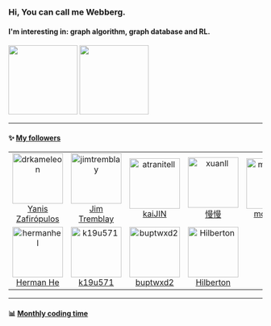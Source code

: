 ### Hi, You can call me Webberg.  
#### I'm interesting in: graph algorithm, graph database and RL.  
#### 

<!--
**webbery/webbery** is a ✨ _special_ ✨ repository because its `README.md` (this file) appears on your GitHub profile.

Here are some ideas to get you started:
-->
<!-- - 🔭 I’m currently working on ... -->
<!-- - 🌱 I’m currently learning ... -->
<!-- - 👯 I’m looking to collaborate on ... -->
<!-- - 🤔 I’m looking for help with ... 
- 💬 Ask me about ...
- 📫 How to reach me: ...
- 😄 Pronouns: ...  -->
<!-- - ⚡ C++/js/python   -->

<div>
  <img align="" height="137px" style="display:inline" src="https://github-readme-stats.vercel.app/api?username=webbery&hide_title=true&hide_border=true&show_icons=true&include_all_commits=true&line_height=21&theme=gruvbox_light&locale=cn" />
<img height="137px" style="display:inline" src="https://github-readme-stats.vercel.app/api/top-langs/?username=webbery&hide_title=true&hide_border=true&layout=compact&theme=gruvbox_light&locale=cn"/>
<!--img align='left' src="https://github-profile-summary-cards.vercel.app/api/cards/profile-details?username=webbery&theme=nord_dark"/-->
</div>

----  

#### :sparkles: [My followers](./getTopFollowers.py)  

<!--START_SECTION:top-followers-->
<table>
  <tr>
    <td align="center">
      <a href="https://github.com/drkameleon">
        <img src="https://avatars2.githubusercontent.com/u/1265028" width="100px;" alt="drkameleon"/>
      </a>
      <br />
      <a href="https://github.com/drkameleon">Yanis Zafirópulos</a>
    </td>
    <td align="center">
      <a href="https://github.com/jimtremblay">
        <img src="https://avatars2.githubusercontent.com/u/7810954" width="100px;" alt="jimtremblay"/>
      </a>
      <br />
      <a href="https://github.com/jimtremblay">Jim Tremblay</a>
    </td>
    <td align="center">
      <a href="https://github.com/atranitell">
        <img src="https://avatars2.githubusercontent.com/u/10227574" width="100px;" alt="atranitell"/>
      </a>
      <br />
      <a href="https://github.com/atranitell">kaiJIN</a>
    </td>
    <td align="center">
      <a href="https://github.com/xuanll">
        <img src="https://avatars2.githubusercontent.com/u/6114377" width="100px;" alt="xuanll"/>
      </a>
      <br />
      <a href="https://github.com/xuanll">慢慢</a>
    </td>
    <td align="center">
      <a href="https://github.com/morindaz">
        <img src="https://avatars2.githubusercontent.com/u/13750436" width="100px;" alt="morindaz"/>
      </a>
      <br />
      <a href="https://github.com/morindaz">morindaz</a>
    </td>
    <td align="center">
      <a href="https://github.com/whitewatercn">
        <img src="https://avatars2.githubusercontent.com/u/58654928" width="100px;" alt="whitewatercn"/>
      </a>
      <br />
      <a href="https://github.com/whitewatercn">王白水</a>
    </td>
    <td align="center">
      <a href="https://github.com/kiaoio4">
        <img src="https://avatars2.githubusercontent.com/u/34300182" width="100px;" alt="kiaoio4"/>
      </a>
      <br />
      <a href="https://github.com/kiaoio4">KIGA</a>
    </td>
  </tr>
  <tr>
    <td align="center">
      <a href="https://github.com/hermanhel">
        <img src="https://avatars2.githubusercontent.com/u/74124690" width="100px;" alt="hermanhel"/>
      </a>
      <br />
      <a href="https://github.com/hermanhel">Herman He</a>
    </td>
    <td align="center">
      <a href="https://github.com/k19u571">
        <img src="https://avatars2.githubusercontent.com/u/48556305" width="100px;" alt="k19u571"/>
      </a>
      <br />
      <a href="https://github.com/k19u571">k19u571</a>
    </td>
    <td align="center">
      <a href="https://github.com/buptwxd2">
        <img src="https://avatars2.githubusercontent.com/u/44185598" width="100px;" alt="buptwxd2"/>
      </a>
      <br />
      <a href="https://github.com/buptwxd2">buptwxd2</a>
    </td>
    <td align="center">
      <a href="https://github.com/Hilberton">
        <img src="https://avatars2.githubusercontent.com/u/104783686" width="100px;" alt="Hilberton"/>
      </a>
      <br />
      <a href="https://github.com/Hilberton">Hilberton</a>
    </td>
  </tr>
</table>
<!--END_SECTION:top-followers-->

----  

#### :bar_chart: [Monthly coding time](https://github.com/muety/wakapi)

<!--START_SECTION:waka-->
<!--END_SECTION:waka-->
